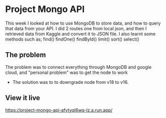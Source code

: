 # Project Mongo API

This week I looked at how to use MongoDB to store data, and how to query that data from your API. I did 2 routes one from local json, and then I  retrieved data from Kaggle and convert it to JSON file. I also learnt some methods such as;
 find()
 findOne()
 findById()
 limit()
 sort()
 select()

## The problem

The problem was to connect everything through MongoDB and google cloud,
and "personal problem" was to get the node to work 
 - The solution was to to downgrade node from v18 to v16.


## View it live

https://project-mongo-api-afvtyql6wq-lz.a.run.app/
